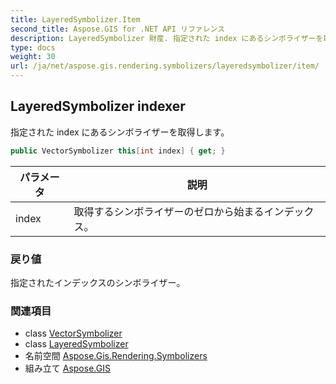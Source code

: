 ```yaml
---
title: LayeredSymbolizer.Item
second_title: Aspose.GIS for .NET API リファレンス
description: LayeredSymbolizer 財産. 指定された index にあるシンボライザーを取得します
type: docs
weight: 30
url: /ja/net/aspose.gis.rendering.symbolizers/layeredsymbolizer/item/
---
```

## LayeredSymbolizer indexer

指定された index にあるシンボライザーを取得します。

```csharp
public VectorSymbolizer this[int index] { get; }
```

| パラメータ | 説明 |
| --- | --- |
| index | 取得するシンボライザーのゼロから始まるインデックス。 |

### 戻り値

指定されたインデックスのシンボライザー。

### 関連項目

* class [VectorSymbolizer](../../vectorsymbolizer/)
* class [LayeredSymbolizer](../)
* 名前空間 [Aspose.Gis.Rendering.Symbolizers](../../layeredsymbolizer/)
* 組み立て [Aspose.GIS](../../../)


